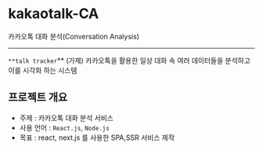 # kakaotalk-CA
카카오톡 대화 분석(Conversation Analysis)

---

`**talk tracker`** (가제)
카카오톡을 활용한 일상 대화 속 여러 데이터들을 분석하고 이를 시각화 하는 시스템

## 프로젝트 개요

- 주제 : 카카오톡 대화 분석 서비스
- 사용 언어 : `React.js`, `Node.js`
- 목표 : react, next.js 를 사용한 SPA,SSR 서비스 제작
